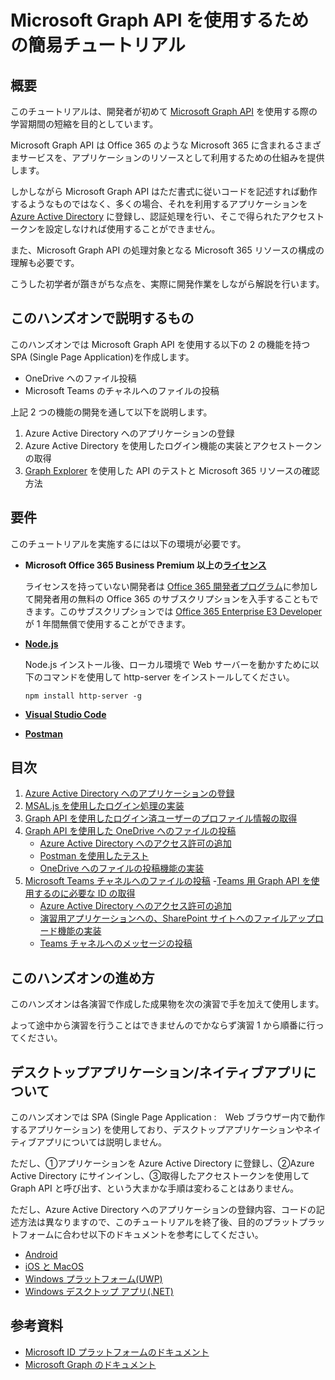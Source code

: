 # Microsoft Graph API を使用するための簡易チュートリアル

## 概要
このチュートリアルは、開発者が初めて [Microsoft Graph API](https://docs.microsoft.com/ja-jp/graph/overview) を使用する際の学習期間の短縮を目的としています。

Microsoft Graph API は Office 365 のような Microsoft 365 に含まれるさまざまサービスを、アプリケーションのリソースとして利用するための仕組みを提供します。

しかしながら Microsoft Graph API はただ書式に従いコードを記述すれば動作するようなものではなく、多くの場合、それを利用するアプリケーションを [Azure Active Directory](https://docs.microsoft.com/ja-jp/azure/active-directory/fundamentals/active-directory-whatis) に登録し、認証処理を行い、そこで得られたアクセストークンを設定しなければ使用することができません。

また、Microsoft Graph API の処理対象となる Microsoft 365 リソースの構成の理解も必要です。

こうした初学者が躓きがちな点を、実際に開発作業をしながら解説を行います。

## このハンズオンで説明するもの

このハンズオンでは Microsoft Graph API を使用する以下の 2 の機能を持つ SPA (Single Page Application)を作成します。

- OneDrive へのファイル投稿
- Microsoft Teams のチャネルへのファイルの投稿

上記 2 つの機能の開発を通して以下を説明します。

1. Azure Active Directory へのアプリケーションの登録
2. Azure Active Directory を使用したログイン機能の実装とアクセストークンの取得
3. [Graph Explorer](https://developer.microsoft.com/ja-jp/graph/graph-explorer) を使用した API のテストと Microsoft 365 リソースの確認方法

## 要件
このチュートリアルを実施するには以下の環境が必要です。

* **Microsoft Office 365 Business Premium 以上の[ライセンス](https://products.office.com/ja-JP/compare-all-microsoft-office-products-b?tab=2)**

    ライセンスを持っていない開発者は [Office 365 開発者プログラム](https://developer.microsoft.com/ja-JP/office/dev-program
)に参加して開発者用の無料の Office 365 のサブスクリプションを入手することもできます。このサブスクリプションでは [Office 365 Enterprise E3 Developer](https://docs.microsoft.com/ja-jp/office/developer-program/office-365-developer-program-get-started) が 1 年間無償で使用することができます。

* **[Node.js](https://nodejs.org/ja/)**

    Node.js インストール後、ローカル環境で Web サーバーを動かすために以下のコマンドを使用して http-server をインストールしてください。

    ```
    npm install http-server -g
    ```

* **[Visual Studio Code](https://code.visualstudio.com/Download)**

* **[Postman](https://www.postman.com/downloads/)**

## 目次
1. [Azure Active Directory へのアプリケーションの登録](Ex01.md)
2. [MSAL.js を使用したログイン処理の実装](Ex02.md)
3. [Graph API を使用したログイン済ユーザーのプロファイル情報の取得](Ex03.md)
4. [Graph API を使用した OneDrive へのファイルの投稿](Ex04.md)
    - [Azure Active Directory へのアクセス許可の追加](https://github.com/osamum/Firstway_to_MSTeamsGraphAPI/blob/master/Ex04.md#%E3%82%BF%E3%82%B9%E3%82%AF-1-azure-active-airectory-%E3%81%A7%E3%81%AE%E3%82%A2%E3%83%97%E3%83%AA%E3%82%B1%E3%83%BC%E3%82%B7%E3%83%A7%E3%83%B3%E3%81%B8%E3%81%AE%E3%82%A2%E3%82%AF%E3%82%BB%E3%82%B9%E8%A8%B1%E5%8F%AF%E3%81%AE%E8%BF%BD%E5%8A%A0)
    - [Postman を使用したテスト](https://github.com/osamum/Firstway_to_MSTeamsGraphAPI/blob/master/Ex04.md#%E3%82%BF%E3%82%B9%E3%82%AF-3--postman-%E3%82%92%E4%BD%BF%E7%94%A8%E3%81%97%E3%81%9F-onedrive-%E3%81%B8%E3%81%AE%E3%83%95%E3%82%A1%E3%82%A4%E3%83%AB%E4%BD%9C%E6%88%90%E3%81%AE%E6%A4%9C%E8%A8%BC)
    - [OneDrive へのファイルの投稿機能の実装](https://github.com/osamum/Firstway_to_MSTeamsGraphAPI/blob/master/Ex04.md#%E3%82%BF%E3%82%B9%E3%82%AF-4--%E6%BC%94%E7%BF%92%E7%94%A8%E3%82%A2%E3%83%97%E3%83%AA%E3%82%B1%E3%83%BC%E3%82%B7%E3%83%A7%E3%83%B3%E3%81%B8%E3%81%AEonedrive-%E3%83%95%E3%82%A9%E3%83%AB%E3%83%80%E3%81%B8%E3%81%AE%E3%83%95%E3%82%A1%E3%82%A4%E3%83%AB%E3%82%A2%E3%83%83%E3%83%97%E3%83%AD%E3%83%BC%E3%83%89%E6%A9%9F%E8%83%BD%E3%81%AE%E5%AE%9F%E8%A3%85)
5. [Microsoft Teams チャネルへのファイルの投稿](Ex05.md)
    -[Teams 用 Graph API を使用するのに必要な ID の取得](https://github.com/osamum/Firstway_to_MSTeamsGraphAPI/blob/master/Ex05.md#%E3%82%BF%E3%82%B9%E3%82%AF-1--teams-%E7%94%A8-graph-api-%E3%82%92%E4%BD%BF%E7%94%A8%E3%81%99%E3%82%8B%E3%81%AE%E3%81%AB%E5%BF%85%E8%A6%81%E3%81%AA-id-%E3%81%AE%E5%8F%96%E5%BE%97)
    - [Azure Active Directory へのアクセス許可の追加](https://github.com/osamum/Firstway_to_MSTeamsGraphAPI/blob/master/Ex05.md#%E3%82%BF%E3%82%B9%E3%82%AF-2--%E6%A4%9C%E8%A8%BC%E7%94%A8%E3%82%A2%E3%83%97%E3%83%AA%E3%82%B1%E3%83%BC%E3%82%B7%E3%83%A7%E3%83%B3%E3%81%B8%E3%81%AE%E3%82%A2%E3%82%AF%E3%82%BB%E3%82%B9%E8%A8%B1%E5%8F%AF%E3%81%AE%E8%BF%BD%E5%8A%A0)
    - [演習用アプリケーションへの、SharePoint サイトへのファイルアップロード機能の実装](https://github.com/osamum/Firstway_to_MSTeamsGraphAPI/blob/master/Ex05.md#%E3%82%BF%E3%82%B9%E3%82%AF-3--%E6%BC%94%E7%BF%92%E7%94%A8%E3%82%A2%E3%83%97%E3%83%AA%E3%82%B1%E3%83%BC%E3%82%B7%E3%83%A7%E3%83%B3%E3%81%B8%E3%81%AEsharepoint-%E3%82%B5%E3%82%A4%E3%83%88%E3%81%B8%E3%81%AE%E3%83%95%E3%82%A1%E3%82%A4%E3%83%AB%E3%82%A2%E3%83%83%E3%83%97%E3%83%AD%E3%83%BC%E3%83%89%E6%A9%9F%E8%83%BD%E3%81%AE%E5%AE%9F%E8%A3%85)
    - [Teams チャネルへのメッセージの投稿](https://github.com/osamum/Firstway_to_MSTeamsGraphAPI/blob/master/Ex05.md#%E3%82%BF%E3%82%B9%E3%82%AF-4--teams-%E3%83%81%E3%83%A3%E3%83%8D%E3%83%AB%E3%81%B8%E3%81%AE%E3%83%A1%E3%83%83%E3%82%BB%E3%83%BC%E3%82%B8%E3%81%AE%E6%8A%95%E7%A8%BF)

## このハンズオンの進め方

このハンズオンは各演習で作成した成果物を次の演習で手を加えて使用します。

よって途中から演習を行うことはできませんのでかならず演習 1 から順番に行ってください。

## デスクトップアプリケーション/ネイティブアプリについて

このハンズオンでは SPA (Single Page Application :　Web ブラウザー内で動作するアプリケーション) を使用しており、デスクトップアプリケーションやネイティブアプリについては説明しません。

ただし、①アプリケーションを Azure Active Directory に登録し、②Azure Active Directory にサインインし、③取得したアクセストークンを使用して Graph API と呼び出す、という大まかな手順は変わることはありません。

ただし、Azure Active Directory へのアプリケーションの登録内容、コードの記述方法は異なりますので、このチュートリアルを終了後、目的のプラットプラットフォームに合わせ以下のドキュメントを参考にしてください。

- [Android](https://docs.microsoft.com/ja-jp/azure/active-directory/develop/tutorial-v2-android)
- [iOS と MacOS](https://docs.microsoft.com/ja-jp/azure/active-directory/develop/tutorial-v2-ios)
- [Windows プラットフォーム(UWP)](https://docs.microsoft.com/ja-jp/azure/active-directory/develop/tutorial-v2-windows-uwp)
- [Windows デスクトップ アプリ(.NET)](https://docs.microsoft.com/ja-jp/azure/active-directory/develop/tutorial-v2-windows-desktop)

## 参考資料
- [Microsoft ID プラットフォームのドキュメント](https://docs.microsoft.com/ja-jp/azure/active-directory/develop/)
- [Microsoft Graph のドキュメント](https://docs.microsoft.com/ja-JP/graph/)